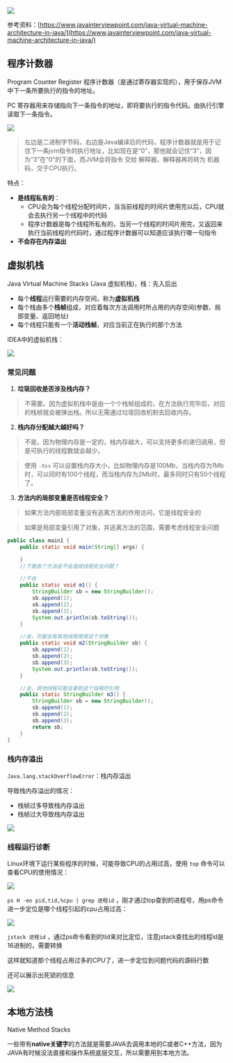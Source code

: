 ![](Java/JVM/assets/JVM%E6%A0%88/b7cea780b186a762590412e78154b27c_MD5.png)

参考资料：[https://www.javainterviewpoint.com/java-virtual-machine-architecture-in-java/](https://www.javainterviewpoint.com/java-virtual-machine-architecture-in-java/)



## 程序计数器

Program Counter Register 程序计数器（是通过寄存器实现的），用于保存JVM中下一条所要执行的指令的地址。

PC 寄存器用来存储指向下一条指令的地址，即将要执行的指令代码。由执行引擎读取下一条指令。

![](Java/JVM/assets/JVM%E6%A0%88/09b5c9dba23201db09a8bbb35dde0524_MD5.png)

> 左边是二进制字节码，右边是Java编译后的代码，程序计数器就是用于记住下一条jvm指令的执行地址，比如现在是“0”，那他就会记住“3”，因为“3”在“0”的下面，而JVM会将指令 交给 解释器，解释器再将转为 机器码，交于CPU执行。



特点：

* **是线程私有的**：
  * CPU会为每个线程分配时间片，当当前线程的时间片使用完以后，CPU就会去执行另一个线程中的代码
  * 程序计数器是每个线程所私有的，当另一个线程的时间片用完，又返回来执行当前线程的代码时，通过程序计数器可以知道应该执行哪一句指令
* **不会存在内存溢出**



## 虚拟机栈

Java Virtual Machine Stacks (Java 虚拟机栈)，栈：先入后出

* 每个**线程**运行需要的内存空间，称为**虚拟机栈**
* 每个栈由多个**栈帧**组成，对应着每次方法调用时所占用的内存空间(参数、局部变量、返回地址)
* 每个线程只能有一个**活动栈帧**，对应当前正在执行的那个方法



IDEA中的虚拟机栈：

![](Java/JVM/assets/JVM%E6%A0%88/48690672ded5c87f54d6d053959f0ee1_MD5.png)



### 常见问题

1. **垃圾回收是否涉及栈内存？**

> 不需要。因为虚拟机栈中是由一个个栈帧组成的，在方法执行完毕后，对应的栈帧就会被弹出栈。所以无需通过垃圾回收机制去回收内存。



2. **栈内存分配越大越好吗？**

> 不是。因为物理内存是一定的，栈内存越大，可以支持更多的递归调用，但是可执行的线程数就会越少。

> 使用 `-Xss`  可以设置栈内存大小，比如物理内存是100Mb，当栈内存为1Mb时，可以同时有100个线程，而当栈内存为2Mb时，最多同时只有50个线程了。



3. **方法内的局部变量是否线程安全？**

> 如果方法内部局部变量没有逃离方法的作用访问，它是线程安全的

> 如果是局部变量引用了对象，并逃离方法的范围，需要考虑线程安全问题

```java
public class main1 {
    public static void main(String[] args) {

    }
    //下面各个方法会不会造成线程安全问题？

    //不会
    public static void m1() {
        StringBuilder sb = new StringBuilder();
        sb.append(1);
        sb.append(2);
        sb.append(3);
        System.out.println(sb.toString());
    }

    //会，可能会有其他线程使用这个对象
    public static void m2(StringBuilder sb) {
        sb.append(1);
        sb.append(2);
        sb.append(3);
        System.out.println(sb.toString());
    }

    //会，其他线程可能会拿到这个线程的引用
    public static StringBuilder m3() {
        StringBuilder sb = new StringBuilder();
        sb.append(1);
        sb.append(2);
        sb.append(3);
        return sb;
    }
}
```


### 栈内存溢出

`Java.lang.stackOverflowError`：栈内存溢出



导致栈内存溢出的情况：



* 栈帧过多导致栈内存溢出
* 栈帧过大导致栈内存溢出

![](Java/JVM/assets/JVM%E6%A0%88/20d79dfb1feb06517c8a468823e79ec1_MD5.png)



### 线程运行诊断

Linux环境下运行某些程序的时候，可能导致CPU的占用过高，使用 `top` 命令可以查看CPU的使用情况：

![](Java/JVM/assets/JVM%E6%A0%88/85bbf94e0766a1c4b8ee318d1dde9cb3_MD5.png)



`ps H -eo pid,tid,%cpu | grep 进程id`  ，刚才通过top查到的进程号，用ps命令进一步定位是哪个线程引起的cpu占用过高：

![](Java/JVM/assets/JVM%E6%A0%88/3e6cd74916bd94b8086a66335e028617_MD5.png)



`jstack 进程id` ，通过ps命令看到的tid来对比定位，注意jstack查找出的线程id是16进制的，需要转换

这样就知道那个线程占用过多的CPU了，进一步定位到问题代码的源码行数

还可以展示出死锁的信息

![](Java/JVM/assets/JVM%E6%A0%88/743b23f5c89bd1911007744685e13e23_MD5.png)



## 本地方法栈

Native Method Stacks

一些带有**native关键字**的方法就是需要JAVA去调用本地的C或者C++方法，因为JAVA有时候没法直接和操作系统底层交互，所以需要用到本地方法。

